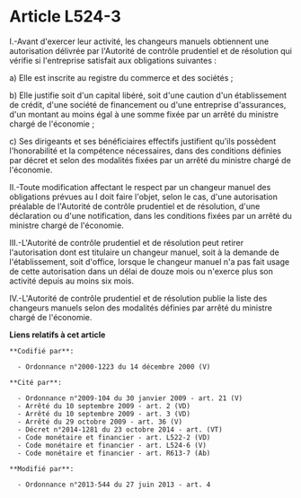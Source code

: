 # Article L524-3

I.-Avant d'exercer leur activité, les changeurs manuels obtiennent une autorisation délivrée par l'Autorité de contrôle
prudentiel et de résolution qui vérifie si l'entreprise satisfait aux obligations suivantes : 

a) Elle est inscrite au registre du commerce et des sociétés ; 

b) Elle justifie soit d'un capital libéré, soit d'une caution d'un établissement de crédit, d'une société de financement ou
d'une entreprise d'assurances, d'un montant au moins égal à une somme fixée par un arrêté du ministre chargé de l'économie ; 

c) Ses dirigeants et ses bénéficiaires effectifs justifient qu'ils possèdent l'honorabilité et la compétence nécessaires,
dans des conditions définies par décret et selon des modalités fixées par un arrêté du ministre chargé de l'économie. 

II.-Toute modification affectant le respect par un changeur manuel des obligations prévues au I doit faire l'objet, selon le
cas, d'une autorisation préalable de l'Autorité de contrôle prudentiel et de résolution, d'une déclaration ou d'une
notification, dans les conditions fixées par un arrêté du ministre chargé de l'économie. 

III.-L'Autorité de contrôle prudentiel et de résolution peut retirer l'autorisation dont est titulaire un changeur manuel,
soit à la demande de l'établissement, soit d'office, lorsque le changeur manuel n'a pas fait usage de cette autorisation dans
un délai de douze mois ou n'exerce plus son activité depuis au moins six mois. 

IV.-L'Autorité de contrôle prudentiel et de résolution publie la liste des changeurs manuels selon des modalités définies par
arrêté du ministre chargé de l'économie.

**Liens relatifs à cet article**

	**Codifié par**:

	  - Ordonnance n°2000-1223 du 14 décembre 2000 (V)

	**Cité par**:

	  - Ordonnance n°2009-104 du 30 janvier 2009 - art. 21 (V)
	  - Arrêté du 10 septembre 2009 - art. 2 (VD)
	  - Arrêté du 10 septembre 2009 - art. 3 (VD)
	  - Arrêté du 29 octobre 2009 - art. 36 (V)
	  - Décret n°2014-1281 du 23 octobre 2014 - art. (VT)
	  - Code monétaire et financier - art. L522-2 (VD)
	  - Code monétaire et financier - art. L524-6 (V)
	  - Code monétaire et financier - art. R613-7 (Ab)

	**Modifié par**:

	  - Ordonnance n°2013-544 du 27 juin 2013 - art. 4
